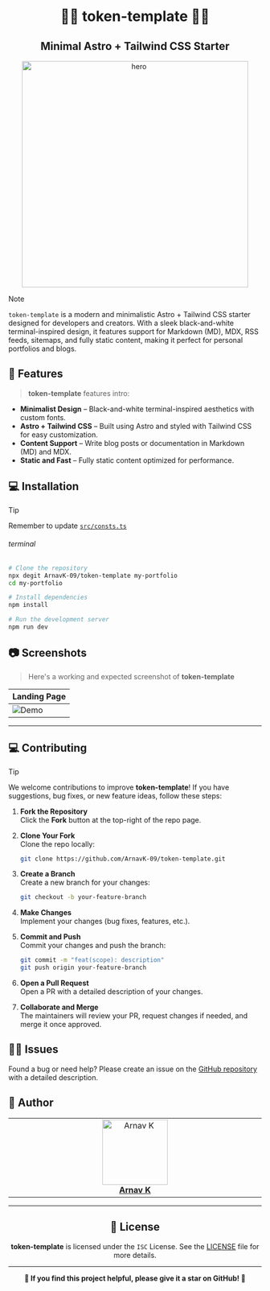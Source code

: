 <h1 align="center">👩‍💻 token-template 👩‍💻</h1>
<h2 align="center">Minimal Astro + Tailwind CSS Starter</h2>

<p align="center">
    <img alt="hero" width="450" src="https://emoji-route.deno.dev/svg/👩‍💻" />
</p>

> [!NOTE]
>
> `token-template` is a modern and minimalistic Astro + Tailwind CSS starter designed for developers and creators. With a sleek black-and-white terminal-inspired design, it features support for Markdown (MD), MDX, RSS feeds, sitemaps, and fully static content, making it perfect for personal portfolios and blogs.

## 🌟 Features

> **token-template** features intro:

- **Minimalist Design** – Black-and-white terminal-inspired aesthetics with custom fonts.
- **Astro + Tailwind CSS** – Built using Astro and styled with Tailwind CSS for easy customization.
- **Content Support** – Write blog posts or documentation in Markdown (MD) and MDX.
- **Static and Fast** – Fully static content optimized for performance.

## 💻 Installation

> [!TIP]
> Remember to update [`src/consts.ts`](https://github.com/ArnavK-09/token-template/blob/main/src/consts.ts)

###### terminal

```bash
# Clone the repository
npx degit ArnavK-09/token-template my-portfolio
cd my-portfolio

# Install dependencies
npm install

# Run the development server
npm run dev
```

## 📷 Screenshots

> Here's a working and expected screenshot of **token-template**

| Landing Page                              |
| ----------------------------------------- |
| ![Demo](https://github.com/ArnavK-09.png) |

---

## 💻 Contributing

> [!TIP]  
> We welcome contributions to improve **token-template**! If you have suggestions, bug fixes, or new feature ideas, follow these steps:

1. **Fork the Repository**  
   Click the **Fork** button at the top-right of the repo page.

2. **Clone Your Fork**  
   Clone the repo locally:

   ```bash
   git clone https://github.com/ArnavK-09/token-template.git
   ```

3. **Create a Branch**  
   Create a new branch for your changes:

   ```bash
   git checkout -b your-feature-branch
   ```

4. **Make Changes**  
   Implement your changes (bug fixes, features, etc.).

5. **Commit and Push**  
   Commit your changes and push the branch:

   ```bash
   git commit -m "feat(scope): description"
   git push origin your-feature-branch
   ```

6. **Open a Pull Request**  
   Open a PR with a detailed description of your changes.

7. **Collaborate and Merge**  
   The maintainers will review your PR, request changes if needed, and merge it once approved.

## 🙋‍♂️ Issues

Found a bug or need help? Please create an issue on the [GitHub repository](https://github.com/ArnavK-09/token-template/issues) with a detailed description.

## 👤 Author

<table>
  <tbody>
    <tr>
        <td align="center" valign="top" width="14.28%"><a href="https://github.com/ArnavK-09"><img src="https://github.com/ArnavK-09.png?s=100" width="130px;" alt="Arnav K"/></a><br /><a href="https://github.com/ArnavK-09"<h4><b>Arnav K</b></h3></a></td>
    </tr>
  </tbody>
</table>

---

<h2 align="center">📄 License</h2>

<p align="center">
<strong>token-template</strong> is licensed under the <code>ISC</code> License. See the <a href="https://github.com/ArnavK-09/token-template/blob/main/LICENSE">LICENSE</a> file for more details.
</p>

---

<p align="center">
    <strong>🌟 If you find this project helpful, please give it a star on GitHub! 🌟</strong>
</p>
